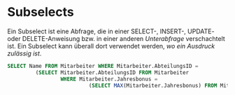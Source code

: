 # Subselects
Ein Subselect ist eine Abfrage, die in einer SELECT-, INSERT-, UPDATE- oder DELETE-Anweisung bzw. in einer anderen *Unterabfrage* verschachtelt ist. Ein Subselect kann überall dort verwendet werden, *wo ein Ausdruck zulässig ist*.

``` sql
SELECT Name FROM Mitarbeiter WHERE Mitarbeiter.AbteilungsID =
         (SELECT Mitarbeiter.AbteilungsID FROM Mitarbeiter 
                 WHERE Mitarbeiter.Jahresbonus = 
                          (SELECT MAX(Mitarbeiter.Jahresbonus) FROM Mitarbeiter));
```
